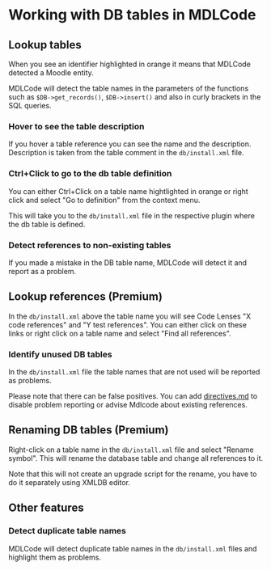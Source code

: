 # Working with DB tables in MDLCode

## Lookup tables

When you see an identifier highlighted in orange it means that MDLCode detected a Moodle
entity.

MDLCode will detect the table names in the parameters of the functions such as
`$DB->get_records()`, `$DB->insert()` and also in curly brackets in the SQL queries.

### Hover to see the table description

If you hover a table reference you can see the name and the description. Description
is taken from the table comment in the `db/install.xml` file.

### Ctrl+Click to go to the db table definition

You can either Ctrl+Click on a table name hightlighted in orange or
right click and select "Go to definition" from the context menu.

This will take you to the `db/install.xml` file in the respective plugin where the db table
is defined.

### Detect references to non-existing tables

If you made a mistake in the DB table name, MDLCode will detect it and report as a problem.

## Lookup references (Premium)

In the `db/install.xml` above the table name you will see Code Lenses "X code references" and
"Y test references". You can either click on these links or right click on a table name
and select "Find all references".

### Identify unused DB tables

In the `db/install.xml` file the table names that are not used will be reported as problems.

Please note that there can be false positives. You can add [directives.md](directives) to
disable problem reporting or advise Mdlcode about existing references.

## Renaming DB tables (Premium)

Right-click on a table name in the `db/install.xml` file and select "Rename symbol".
This will rename the database table and change all references to it.

Note that this will not create an upgrade script for the rename, you have to do it separately
using XMLDB editor.

## Other features

### Detect duplicate table names

MDLCode will detect duplicate table names in the `db/install.xml` files and highlight them as problems.